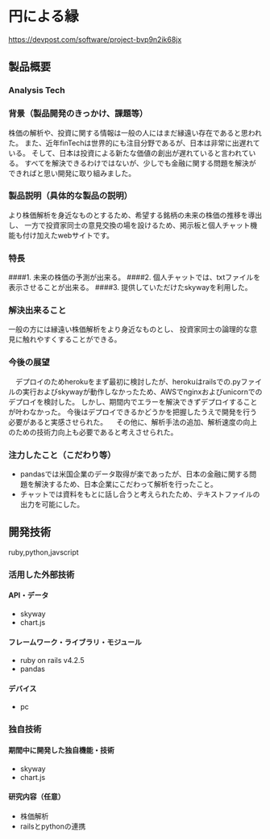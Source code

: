 # 円による縁
https://devpost.com/software/project-bvp9n2ik68jx
## 製品概要
### Analysis Tech
### 背景（製品開発のきっかけ、課題等）
株価の解析や、投資に関する情報は一般の人にはまだ縁遠い存在であると思われた。 また、近年finTechは世界的にも注目分野であるが、日本は非常に出遅れている。 そして、日本は投資による新たな価値の創出が遅れていると言われている。 すべてを解決できるわけではないが、少しでも金融に関する問題を解決ができればと思い開発に取り組みました。

### 製品説明（具体的な製品の説明）
より株価解析を身近なものとするため、希望する銘柄の未来の株価の推移を導出し、 一方で投資家同士の意見交換の場を設けるため、掲示板と個人チャット機能も付け加えたwebサイトです。

### 特長
####1. 未来の株価の予測が出来る。
####2. 個人チャットでは、txtファイルを表示させることが出来る。
####3. 提供していただけたskywayを利用した。

### 解決出来ること
一般の方には縁遠い株価解析をより身近なものとし、 投資家同士の論理的な意見に触れやすくすることができる。

### 今後の展望
　デプロイのためherokuをまず最初に検討したが、herokuはrailsでの.pyファイルの実行およびskywayが動作しなかったため、AWSでnginxおよびunicornでのデプロイを検討した。
しかし、期間内でエラーを解決できずデプロイすることが叶わなかった。
今後はデプロイできるかどうかを把握したうえで開発を行う必要があると実感させられた。
　その他に、解析手法の追加、解析速度の向上のための技術力向上も必要であると考えさせられた。

### 注力したこと（こだわり等）
* pandasでは米国企業のデータ取得が楽であったが、日本の金融に関する問題を解決するため、日本企業にこだわって解析を行ったこと。
* チャットでは資料をもとに話し合うと考えられたため、テキストファイルの出力を可能にした。

## 開発技術
ruby,python,javscript

### 活用した外部技術
#### API・データ
* skyway
* chart.js

#### フレームワーク・ライブラリ・モジュール
* ruby on rails v4.2.5
* pandas

#### デバイス
* pc

### 独自技術
#### 期間中に開発した独自機能・技術
* skyway
* chart.js

#### 研究内容（任意）
* 株価解析
* railsとpythonの連携
